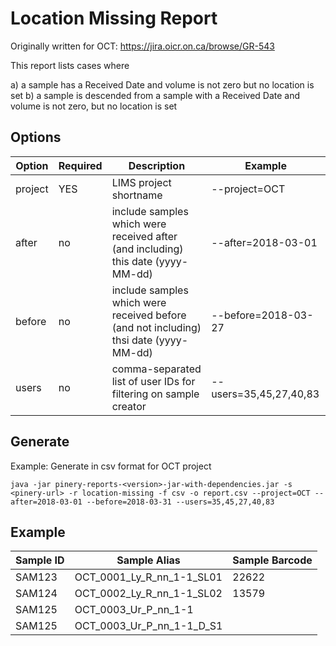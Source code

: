 # Location Missing Report

Originally written for OCT: https://jira.oicr.on.ca/browse/GR-543

This report lists cases where 

a) a sample has a Received Date and volume is not zero but no location is set
b) a sample is descended from a sample with a Received Date and volume is not zero, but no location is set


## Options

| Option | Required | Description | Example |
|--------|----------|-------------|---------|
| project | YES | LIMS project shortname | --project=OCT |
| after | no | include samples which were received after (and including) this date (yyyy-MM-dd) | --after=2018-03-01 |
| before | no | include samples which were received before (and not including) thsi date (yyyy-MM-dd) | --before=2018-03-27 |
| users | no | comma-separated list of user IDs for filtering on sample creator | --users=35,45,27,40,83 |

## Generate

Example: Generate in csv format for OCT project

```
java -jar pinery-reports-<version>-jar-with-dependencies.jar -s <pinery-url> -r location-missing -f csv -o report.csv --project=OCT --after=2018-03-01 --before=2018-03-31 --users=35,45,27,40,83
```

## Example

| Sample ID | Sample Alias | Sample Barcode |
|-----------|--------------|----------------|
| SAM123    | OCT_0001_Ly_R_nn_1-1_SL01 | 22622 |
| SAM124    | OCT_0002_Ly_R_nn_1-1_SL02 | 13579 |
| SAM125    | OCT_0003_Ur_P_nn_1-1 | |
| SAM125    | OCT_0003_Ur_P_nn_1-1_D_S1 | |
